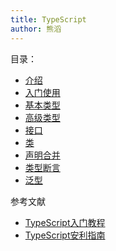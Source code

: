 ```yaml
---
title: TypeScript
author: 熊滔
---
```


目录：

- [介绍](/vuepress-blog/TypeScript/介绍)
- [入门使用](/vuepress-blog/TypeScript/入门使用)
- [基本类型](/vuepress-blog/TypeScript/基本类型)
- [高级类型](/vuepress-blog/TypeScript/高级类型)
- [接口](/vuepress-blog/TypeScript/接口)
- [类](/vuepress-blog/TypeScript/类)
- [声明合并](/vuepress-blog/TypeScript/声明合并)
- [类型断言](/vuepress-blog/TypeScript/类型断言)
- [泛型](/vuepress-blog/TypeScript/泛型)

参考文献

- [TypeScript入门教程](https://ts.xcatliu.com/)
- [TypeScript安利指南](https://juejin.im/post/5d8efeace51d45782b0c1bd6)

<Disqus />